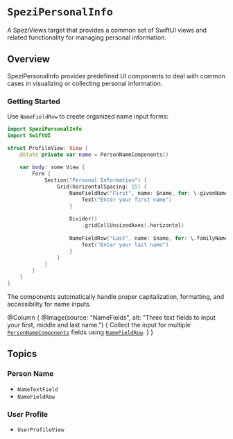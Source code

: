 # ``SpeziPersonalInfo``

A SpeziViews target that provides a common set of SwiftUI views and related functionality for managing personal information.

<!--

This source file is part of the Spezi open-source project

SPDX-FileCopyrightText: 2023 Stanford University and the project authors (see CONTRIBUTORS.md)

SPDX-License-Identifier: MIT

-->

## Overview

SpeziPersonalInfo provides predefined UI components to deal with common cases in visualizing or collecting personal information.

### Getting Started

Use ``NameFieldRow`` to create organized name input forms:

```swift
import SpeziPersonalInfo
import SwiftUI

struct ProfileView: View {
    @State private var name = PersonNameComponents()
    
    var body: some View {
        Form {
            Section("Personal Information") {
                Grid(horizontalSpacing: 15) {
                    NameFieldRow("First", name: $name, for: \.givenName) {
                        Text("Enter your first name")
                    }
                    
                    Divider()
                        .gridCellUnsizedAxes(.horizontal)
                    
                    NameFieldRow("Last", name: $name, for: \.familyName) {
                        Text("Enter your last name")
                    }
                }
            }
        }
    }
}
```

The components automatically handle proper capitalization, formatting, and accessibility for name inputs.

@Column {
    @Image(source: "NameFields", alt: "Three text fields to input your first, middle and last name.") {
        Collect the input for multiple [`PersonNameComponents`](https://developer.apple.com/documentation/foundation/personnamecomponents)
        fields using [`NameFieldRow`](https://swiftpackageindex.com/stanfordspezi/speziviews/documentation/spezipersonalinfo/namefieldrow).
    }
}

## Topics

### Person Name

- ``NameTextField``
- ``NameFieldRow``

### User Profile

- ``UserProfileView``
